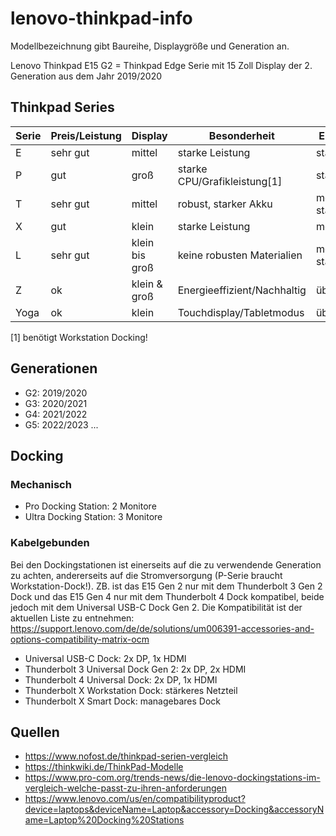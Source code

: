 # lenovo-thinkpad-info

Modellbezeichnung gibt Baureihe, Displaygröße und Generation an.

Lenovo Thinkpad E15 G2 = Thinkpad Edge Serie mit 15 Zoll Display der 2. Generation aus dem Jahr 2019/2020

## Thinkpad Series

| Serie | Preis/Leistung | Display        | Besonderheit                 | Einsatz           |
|-------|----------------|----------------|------------------------------|-------------------|
| E     | sehr gut       | mittel         | starke Leistung              | stationär         |
| P     | gut            | groß           | starke CPU/Grafikleistung[1] | stationär         |
| T     | sehr gut       | mittel         | robust, starker Akku         | mobil & stationär |
| X     | gut            | klein          | starke Leistung              | mobil             |
| L     | sehr gut       | klein bis groß | keine robusten Materialien   | mobil & stationär |
| Z     | ok             | klein & groß   | Energieeffizient/Nachhaltig  | überall           |
| Yoga  | ok             | klein          | Touchdisplay/Tabletmodus     | überall           |

[1] benötigt Workstation Docking!

## Generationen

- G2: 2019/2020
- G3: 2020/2021
- G4: 2021/2022
- G5: 2022/2023
...

## Docking

### Mechanisch

- Pro Docking Station: 2 Monitore
- Ultra Docking Station: 3 Monitore

### Kabelgebunden

Bei den Dockingstationen ist einerseits auf die zu verwendende Generation zu achten, andererseits auf die Stromversorgung (P-Serie braucht Workstation-Dock!).
ZB. ist das E15 Gen 2 nur mit dem Thunderbolt 3 Gen 2 Dock und das E15 Gen 4 nur mit dem Thunderbolt 4 Dock kompatibel, beide jedoch mit dem Universal USB-C Dock Gen 2.
Die Kompatibilität ist der aktuellen Liste zu entnehmen: https://support.lenovo.com/de/de/solutions/um006391-accessories-and-options-compatibility-matrix-ocm

- Universal USB-C Dock: 2x DP, 1x HDMI
- Thunderbolt 3 Universal Dock Gen 2: 2x DP, 2x HDMI
- Thunderbolt 4 Universal Dock: 2x DP, 1x HDMI
- Thunderbolt X Workstation Dock: stärkeres Netzteil
- Thunderbolt X Smart Dock: managebares Dock

## Quellen

- https://www.nofost.de/thinkpad-serien-vergleich
- https://thinkwiki.de/ThinkPad-Modelle
- https://www.pro-com.org/trends-news/die-lenovo-dockingstations-im-vergleich-welche-passt-zu-ihren-anforderungen
- https://www.lenovo.com/us/en/compatibilityproduct?device=laptops&deviceName=Laptop&accessory=Docking&accessoryName=Laptop%20Docking%20Stations
